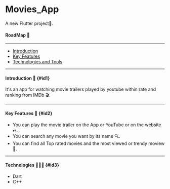 # Movies_App

A new Flutter project📱.

#### RoadMap 🚸
---
- [Introduction](#id1)
- [Key Features](#id2)
- [Technologies and Tools](#id3)
---

#### Introduction 📝 {#id1}
It's an app for watching movie trailers played by youtube within rate and ranking from IMDb 🎬.

---
#### Key Features 🔮 {#id2}
- You can play the movie trailer on the App or YouTube or on the website ⏯.
- You can search any movie you want by its name 🔍.
- You can find all Top rated movies and the most viewed or trendy moview 🌟.

---
#### Technologies 🧑🏽‍💻 {#id3}
- Dart
- C++